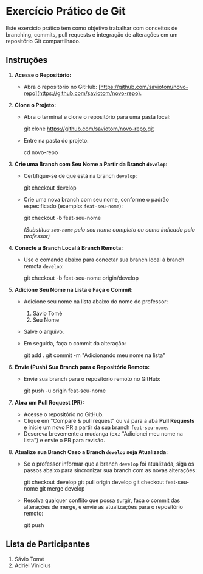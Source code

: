 
# Exercício Prático de Git

Este exercício prático tem como objetivo trabalhar com conceitos de branching, commits, pull requests e integração de alterações em um repositório Git compartilhado.

## Instruções

1. **Acesse o Repositório:**
   - Abra o repositório no GitHub: [https://github.com/saviotom/novo-repo](https://github.com/saviotom/novo-repo).

2. **Clone o Projeto:**
   - Abra o terminal e clone o repositório para uma pasta local:
     
     git clone https://github.com/saviotom/novo-repo.git
     
   - Entre na pasta do projeto:
     
     cd novo-repo
     

3. **Crie uma Branch com Seu Nome a Partir da Branch `develop`:**
   - Certifique-se de que está na branch `develop`:
     
     git checkout develop
     
   - Crie uma nova branch com seu nome, conforme o padrão especificado (exemplo: `feat-seu-nome`):
     
     git checkout -b feat-seu-nome
     
     _(Substitua `seu-nome` pelo seu nome completo ou como indicado pelo professor)_

4. **Conecte a Branch Local à Branch Remota:**
   - Use o comando abaixo para conectar sua branch local à branch remota `develop`:
     
     git checkout -b feat-seu-nome origin/develop
     

5. **Adicione Seu Nome na Lista e Faça o Commit:**

   - Adicione seu nome na lista abaixo do nome do professor:
     
     1. Sávio Tomé
     2. Seu Nome
     
   - Salve o arquivo.
   - Em seguida, faça o commit da alteração:
     
     git add .
     git commit -m "Adicionando meu nome na lista"
     

6. **Envie (Push) Sua Branch para o Repositório Remoto:**
   - Envie sua branch para o repositório remoto no GitHub:
     
     git push -u origin feat-seu-nome
     

7. **Abra um Pull Request (PR):**
   - Acesse o repositório no GitHub.
   - Clique em "Compare & pull request" ou vá para a aba **Pull Requests** e inicie um novo PR a partir da sua branch `feat-seu-nome`.
   - Descreva brevemente a mudança (ex.: "Adicionei meu nome na lista") e envie o PR para revisão.

8. **Atualize sua Branch Caso a Branch `develop` seja Atualizada:**
   - Se o professor informar que a branch `develop` foi atualizada, siga os passos abaixo para sincronizar sua branch com as novas alterações:
     
     git checkout develop
     git pull origin develop
     git checkout feat-seu-nome
     git merge develop
     
   - Resolva qualquer conflito que possa surgir, faça o commit das alterações de merge, e envie as atualizações para o repositório remoto:
     
     git push
     

## Lista de Participantes

1. Sávio Tomé
2. Adriel Vinicius




